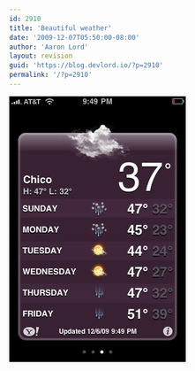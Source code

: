 ```yaml
---
id: 2910
title: 'Beautiful weather'
date: '2009-12-07T05:50:00-08:00'
author: 'Aaron Lord'
layout: revision
guid: 'https://blog.devlord.io/?p=2910'
permalink: '/?p=2910'
---
```


<p class="mobile-photo"><a href="/assets/img/2011/10/photo-769723.jpg"><img src="/assets/img/2011/10/photo-769723.jpg?w=200" border="0" alt="" /></a></p><div class="blogger-post-footer"><img width='1' height='1' src="/2009/12/07/beautiful-weather/"' /></div>